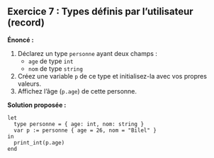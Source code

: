 ## Exercice 7 : Types définis par l’utilisateur (record)

**Énoncé :**

1. Déclarez un type `personne` ayant deux champs :  
   - `age` de type `int`  
   - `nom` de type `string`  
2. Créez une variable `p` de ce type et initialisez-la avec vos propres valeurs.  
3. Affichez l’âge (`p.age`) de cette personne.

**Solution proposée :**

```tiger
let
  type personne = { age: int, nom: string }
  var p := personne { age = 26, nom = "Bilel" }
in
  print_int(p.age)
end
